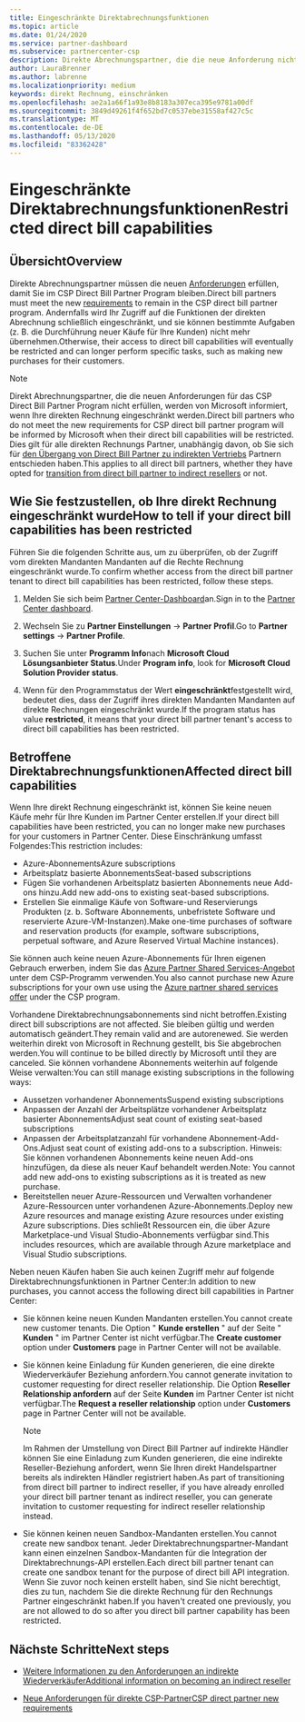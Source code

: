 ```yaml
---
title: Eingeschränkte Direktabrechnungsfunktionen
ms.topic: article
ms.date: 01/24/2020
ms.service: partner-dashboard
ms.subservice: partnercenter-csp
description: Direkte Abrechnungspartner, die die neue Anforderung nicht erfüllen, verfügen über eingeschränkte Funktionen der Rechnung.
author: LauraBrenner
ms.author: labrenne
ms.localizationpriority: medium
keywords: direkt Rechnung, einschränken
ms.openlocfilehash: ae2a1a66f1a93e8b8183a307eca395e9781a00df
ms.sourcegitcommit: 3849d49261f4f652bd7c0537ebe31558af427c5c
ms.translationtype: MT
ms.contentlocale: de-DE
ms.lasthandoff: 05/13/2020
ms.locfileid: "83362428"
---
```

# <a name="restricted-direct-bill-capabilities"></a><span data-ttu-id="978db-104">Eingeschränkte Direktabrechnungsfunktionen</span><span class="sxs-lookup"><span data-stu-id="978db-104">Restricted direct bill capabilities</span></span>  

## <a name="overview"></a><span data-ttu-id="978db-105">Übersicht</span><span class="sxs-lookup"><span data-stu-id="978db-105">Overview</span></span>

<span data-ttu-id="978db-106">Direkte Abrechnungspartner müssen die neuen [Anforderungen](direct-partner-new-requirements.md) erfüllen, damit Sie im CSP Direct Bill Partner Program bleiben.</span><span class="sxs-lookup"><span data-stu-id="978db-106">Direct bill partners must meet the new [requirements](direct-partner-new-requirements.md) to remain in the CSP direct bill partner program.</span></span> <span data-ttu-id="978db-107">Andernfalls wird Ihr Zugriff auf die Funktionen der direkten Abrechnung schließlich eingeschränkt, und sie können bestimmte Aufgaben (z. B. die Durchführung neuer Käufe für Ihre Kunden) nicht mehr übernehmen.</span><span class="sxs-lookup"><span data-stu-id="978db-107">Otherwise, their access to direct bill capabilities will eventually be restricted and can longer perform specific tasks, such as making new purchases for their customers.</span></span>

> [!Note]
> <span data-ttu-id="978db-108">Direkt Abrechnungspartner, die die neuen Anforderungen für das CSP Direct Bill Partner Program nicht erfüllen, werden von Microsoft informiert, wenn Ihre direkten Rechnung eingeschränkt werden.</span><span class="sxs-lookup"><span data-stu-id="978db-108">Direct bill partners who do not meet the new requirements for CSP direct bill partner program will be informed by Microsoft when their direct bill capabilities will be restricted.</span></span> <span data-ttu-id="978db-109">Dies gilt für alle direkten Rechnungs Partner, unabhängig davon, ob Sie sich für [den Übergang von Direct Bill Partner zu indirekten Vertriebs](transition-direct-to-indirect.md) Partnern entschieden haben.</span><span class="sxs-lookup"><span data-stu-id="978db-109">This applies to all direct bill partners, whether they have opted for [transition from direct bill partner to indirect resellers](transition-direct-to-indirect.md) or not.</span></span>  

## <a name="how-to-tell-if-your-direct-bill-capabilities-has-been-restricted"></a><span data-ttu-id="978db-110">Wie Sie festzustellen, ob Ihre direkt Rechnung eingeschränkt wurde</span><span class="sxs-lookup"><span data-stu-id="978db-110">How to tell if your direct bill capabilities has been restricted</span></span>

<span data-ttu-id="978db-111">Führen Sie die folgenden Schritte aus, um zu überprüfen, ob der Zugriff vom direkten Mandanten Mandanten auf die Rechte Rechnung eingeschränkt wurde.</span><span class="sxs-lookup"><span data-stu-id="978db-111">To confirm whether access from the direct bill partner tenant to direct bill capabilities has been restricted, follow these steps.</span></span>

1. <span data-ttu-id="978db-112">Melden Sie sich beim [Partner Center-Dashboard](https://partner.microsoft.com/dashboard)an.</span><span class="sxs-lookup"><span data-stu-id="978db-112">Sign in to the [Partner Center dashboard](https://partner.microsoft.com/dashboard).</span></span>

2. <span data-ttu-id="978db-113">Wechseln Sie zu **Partner Einstellungen**  ->  **Partner Profil**.</span><span class="sxs-lookup"><span data-stu-id="978db-113">Go to **Partner settings** -> **Partner Profile**.</span></span>

3. <span data-ttu-id="978db-114">Suchen Sie unter **Programm Info**nach **Microsoft Cloud Lösungsanbieter Status**.</span><span class="sxs-lookup"><span data-stu-id="978db-114">Under **Program info**, look for **Microsoft Cloud Solution Provider status**.</span></span>

4. <span data-ttu-id="978db-115">Wenn für den Programmstatus der Wert **eingeschränkt**festgestellt wird, bedeutet dies, dass der Zugriff ihres direkten Mandanten Mandanten auf direkte Rechnungen eingeschränkt wurde.</span><span class="sxs-lookup"><span data-stu-id="978db-115">If the program status has value **restricted**, it means that your direct bill partner tenant's access to direct bill capabilities has been restricted.</span></span>

## <a name="affected-direct-bill-capabilities"></a><span data-ttu-id="978db-116">Betroffene Direktabrechnungsfunktionen</span><span class="sxs-lookup"><span data-stu-id="978db-116">Affected direct bill capabilities</span></span>

<span data-ttu-id="978db-117">Wenn Ihre direkt Rechnung eingeschränkt ist, können Sie keine neuen Käufe mehr für Ihre Kunden im Partner Center erstellen.</span><span class="sxs-lookup"><span data-stu-id="978db-117">If your direct bill capabilities have been restricted, you can no longer make new purchases for your customers in Partner Center.</span></span> <span data-ttu-id="978db-118">Diese Einschränkung umfasst Folgendes:</span><span class="sxs-lookup"><span data-stu-id="978db-118">This restriction includes:</span></span>

- <span data-ttu-id="978db-119">Azure-Abonnements</span><span class="sxs-lookup"><span data-stu-id="978db-119">Azure subscriptions</span></span>
- <span data-ttu-id="978db-120">Arbeitsplatz basierte Abonnements</span><span class="sxs-lookup"><span data-stu-id="978db-120">Seat-based subscriptions</span></span>
- <span data-ttu-id="978db-121">Fügen Sie vorhandenen Arbeitsplatz basierten Abonnements neue Add-ons hinzu.</span><span class="sxs-lookup"><span data-stu-id="978db-121">Add new add-ons to existing seat-based subscriptions.</span></span>
- <span data-ttu-id="978db-122">Erstellen Sie einmalige Käufe von Software-und Reservierungs Produkten (z. b. Software Abonnements, unbefristete Software und reservierte Azure-VM-Instanzen).</span><span class="sxs-lookup"><span data-stu-id="978db-122">Make one-time purchases of software and reservation products (for example, software subscriptions, perpetual software, and Azure Reserved Virtual Machine instances).</span></span>

<span data-ttu-id="978db-123">Sie können auch keine neuen Azure-Abonnements für Ihren eigenen Gebrauch erwerben, indem Sie das [Azure Partner Shared Services-Angebot](shared-services.md) unter dem CSP-Programm verwenden.</span><span class="sxs-lookup"><span data-stu-id="978db-123">You also cannot purchase new Azure subscriptions for your own use using the [Azure partner shared services offer](shared-services.md) under the CSP program.</span></span>

<span data-ttu-id="978db-124">Vorhandene Direktabrechnungsabonnements sind nicht betroffen.</span><span class="sxs-lookup"><span data-stu-id="978db-124">Existing direct bill subscriptions are not affected.</span></span> <span data-ttu-id="978db-125">Sie bleiben gültig und werden automatisch geändert.</span><span class="sxs-lookup"><span data-stu-id="978db-125">They remain valid and are autorenewed.</span></span> <span data-ttu-id="978db-126">Sie werden weiterhin direkt von Microsoft in Rechnung gestellt, bis Sie abgebrochen werden.</span><span class="sxs-lookup"><span data-stu-id="978db-126">You will continue to be billed directly by Microsoft until they are canceled.</span></span> <span data-ttu-id="978db-127">Sie können vorhandene Abonnements weiterhin auf folgende Weise verwalten:</span><span class="sxs-lookup"><span data-stu-id="978db-127">You can still manage existing subscriptions in the following ways:</span></span>

- <span data-ttu-id="978db-128">Aussetzen vorhandener Abonnements</span><span class="sxs-lookup"><span data-stu-id="978db-128">Suspend existing subscriptions</span></span>
- <span data-ttu-id="978db-129">Anpassen der Anzahl der Arbeitsplätze vorhandener Arbeitsplatz basierter Abonnements</span><span class="sxs-lookup"><span data-stu-id="978db-129">Adjust seat count of existing seat-based subscriptions</span></span>
- <span data-ttu-id="978db-130">Anpassen der Arbeitsplatzanzahl für vorhandene Abonnement-Add-Ons.</span><span class="sxs-lookup"><span data-stu-id="978db-130">Adjust seat count of existing add-ons to a subscription.</span></span> <span data-ttu-id="978db-131">Hinweis: Sie können vorhandenen Abonnements keine neuen Add-ons hinzufügen, da diese als neuer Kauf behandelt werden.</span><span class="sxs-lookup"><span data-stu-id="978db-131">Note: You cannot add new add-ons to existing subscriptions as it is treated as new purchase.</span></span>
- <span data-ttu-id="978db-132">Bereitstellen neuer Azure-Ressourcen und Verwalten vorhandener Azure-Ressourcen unter vorhandenen Azure-Abonnements.</span><span class="sxs-lookup"><span data-stu-id="978db-132">Deploy new Azure resources and manage existing Azure resources under existing Azure subscriptions.</span></span> <span data-ttu-id="978db-133">Dies schließt Ressourcen ein, die über Azure Marketplace-und Visual Studio-Abonnements verfügbar sind.</span><span class="sxs-lookup"><span data-stu-id="978db-133">This includes resources, which are available through Azure marketplace and Visual Studio subscriptions.</span></span>

<span data-ttu-id="978db-134">Neben neuen Käufen haben Sie auch keinen Zugriff mehr auf folgende Direktabrechnungsfunktionen in Partner Center:</span><span class="sxs-lookup"><span data-stu-id="978db-134">In addition to new purchases, you cannot access the following direct bill capabilities in Partner Center:</span></span>

- <span data-ttu-id="978db-135">Sie können keine neuen Kunden Mandanten erstellen.</span><span class="sxs-lookup"><span data-stu-id="978db-135">You cannot create new customer tenants.</span></span> <span data-ttu-id="978db-136">Die Option " **Kunde erstellen** " auf der Seite " **Kunden** " im Partner Center ist nicht verfügbar.</span><span class="sxs-lookup"><span data-stu-id="978db-136">The **Create customer** option under **Customers** page in Partner Center will not be available.</span></span>
- <span data-ttu-id="978db-137">Sie können keine Einladung für Kunden generieren, die eine direkte Wiederverkäufer Beziehung anfordern.</span><span class="sxs-lookup"><span data-stu-id="978db-137">You cannot generate invitation to customer requesting for direct reseller relationship.</span></span> <span data-ttu-id="978db-138">Die Option **Reseller Relationship anfordern** auf der Seite **Kunden** im Partner Center ist nicht verfügbar.</span><span class="sxs-lookup"><span data-stu-id="978db-138">The **Request a reseller relationship** option under **Customers** page in Partner Center will not be available.</span></span>

    >[!Note]
    ><span data-ttu-id="978db-139">Im Rahmen der Umstellung von Direct Bill Partner auf indirekte Händler können Sie eine Einladung zum Kunden generieren, die eine indirekte Reseller-Beziehung anfordert, wenn Sie Ihren direkt Handelspartner bereits als indirekten Händler registriert haben.</span><span class="sxs-lookup"><span data-stu-id="978db-139">As part of transitioning from direct bill partner to indirect reseller, if you have already enrolled your direct bill partner tenant as indirect reseller, you can generate invitation to customer requesting for indirect reseller relationship instead.</span></span>

- <span data-ttu-id="978db-140">Sie können keinen neuen Sandbox-Mandanten erstellen.</span><span class="sxs-lookup"><span data-stu-id="978db-140">You cannot create new sandbox tenant.</span></span> <span data-ttu-id="978db-141">Jeder Direktabrechnungspartner-Mandant kann einen einzelnen Sandbox-Mandanten für die Integration der Direktabrechnungs-API erstellen.</span><span class="sxs-lookup"><span data-stu-id="978db-141">Each direct bill partner tenant can create one sandbox tenant for the purpose of direct bill API integration.</span></span> <span data-ttu-id="978db-142">Wenn Sie zuvor noch keinen erstellt haben, sind Sie nicht berechtigt, dies zu tun, nachdem Sie die direkte Rechnung für den Rechnungs Partner eingeschränkt haben.</span><span class="sxs-lookup"><span data-stu-id="978db-142">If you haven't created one previously, you are not allowed to do so after you direct bill partner capability has been restricted.</span></span>  

## <a name="next-steps"></a><span data-ttu-id="978db-143">Nächste Schritte</span><span class="sxs-lookup"><span data-stu-id="978db-143">Next steps</span></span>

- [<span data-ttu-id="978db-144">Weitere Informationen zu den Anforderungen an indirekte Wiederverkäufer</span><span class="sxs-lookup"><span data-stu-id="978db-144">Additional information on becoming an indirect reseller</span></span>](https://assetsprod.microsoft.com/csp-directbill-to-indirect-transition.pdf)

- [<span data-ttu-id="978db-145">Neue Anforderungen für direkte CSP-Partner</span><span class="sxs-lookup"><span data-stu-id="978db-145">CSP direct partner new requirements</span></span>](direct-partner-new-requirements.md)